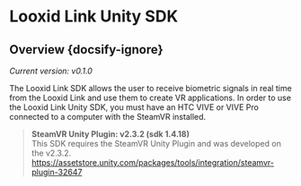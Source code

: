 # Looxid Link Unity SDK
## Overview {docsify-ignore}

*Current version: v0.1.0*

The Looxid Link SDK allows the user to receive biometric signals in real time from the Looxid Link and use them to create VR applications.
In order to use the Looxid Link Unity SDK, you must have an HTC VIVE or VIVE Pro connected to a computer with the SteamVR installed.

> **SteamVR Unity Plugin: v2.3.2 (sdk 1.4.18)**<br>
> This SDK requires the SteamVR Unity Plugin and was developed on the v2.3.2.
> https://assetstore.unity.com/packages/tools/integration/steamvr-plugin-32647
